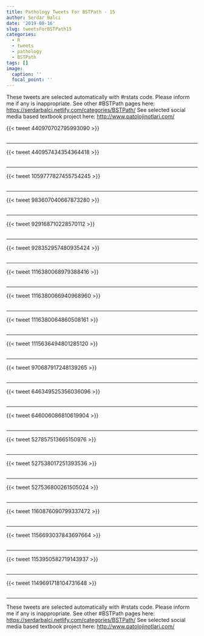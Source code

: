 ```yaml
---
title: Pathology Tweets For BSTPath - 15
author: Serdar Balci
date: '2019-08-16'
slug: tweetsForBSTPath15
categories:
  - R
  - tweets
  - pathology
  - BSTPath
tags: []
image:
  caption: ''
  focal_point: ''
---
```



These tweets are selected automatically with #rstats code. Please inform me if any is inappropriate.
See other #BSTPath pages here: https://serdarbalci.netlify.com/categories/BSTPath/ 
See selected social media based textbook project here: http://www.patolojinotlari.com/

{{< tweet 440970702795993090 >}}
<br>
<br>
<hr>
{{< tweet 440957434354364418 >}}
<br>
<br>
<hr>
{{< tweet 1059777827455754245 >}}
<br>
<br>
<hr>
{{< tweet 983607040667873280 >}}
<br>
<br>
<hr>
{{< tweet 929168710228570112 >}}
<br>
<br>
<hr>
{{< tweet 928352957480935424 >}}
<br>
<br>
<hr>
{{< tweet 1116380068979388416 >}}
<br>
<br>
<hr>
{{< tweet 1116380066940968960 >}}
<br>
<br>
<hr>
{{< tweet 1116380064860508161 >}}
<br>
<br>
<hr>
{{< tweet 1115636494801285120 >}}
<br>
<br>
<hr>
{{< tweet 970687917248139265 >}}
<br>
<br>
<hr>
{{< tweet 646349525356036096 >}}
<br>
<br>
<hr>
{{< tweet 646006086810619904 >}}
<br>
<br>
<hr>
{{< tweet 527857513665150976 >}}
<br>
<br>
<hr>
{{< tweet 527538017251393536 >}}
<br>
<br>
<hr>
{{< tweet 527536800261505024 >}}
<br>
<br>
<hr>
{{< tweet 1160876090799337472 >}}
<br>
<br>
<hr>
{{< tweet 1156693037843697664 >}}
<br>
<br>
<hr>
{{< tweet 1153950582719143937 >}}
<br>
<br>
<hr>
{{< tweet 1149691718104731648 >}}
<br>
<br>
<hr>


These tweets are selected automatically with #rstats code. Please inform me if any is inappropriate.
See other #BSTPath pages here: https://serdarbalci.netlify.com/categories/BSTPath/ 
See selected social media based textbook project here: http://www.patolojinotlari.com/
